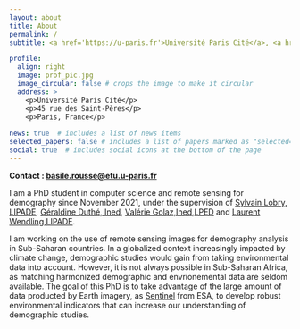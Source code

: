 ```yaml
---
layout: about
title: About
permalink: /
subtitle: <a href='https://u-paris.fr'>Université Paris Cité</a>, <a href='https://www.ined.fr/'>Institut National d'Etudes Démographiques (INED)

profile:
  align: right
  image: prof_pic.jpg
  image_circular: false # crops the image to make it circular
  address: >
    <p>Université Paris Cité</p>
    <p>45 rue des Saint-Pères</p>
    <p>Paris, France</p>
    
news: true  # includes a list of news items
selected_papers: false # includes a list of papers marked as "selected={true}"
social: true  # includes social icons at the bottom of the page
---
```


**Contact : basile.rousse@etu.u-paris.fr**
 


I am a PhD student in computer science and remote sensing for demography since November 2021, under the supervision of [Sylvain Lobry, LIPADE](https://www.sylvainlobry.com/), [Géraldine Duthé, Ined](https://www.ined.fr/en/research/researchers/Duth%C3%A9+G%C3%A9raldine), [Valérie Golaz,Ined](https://www.ined.fr/en/research/researchers/Golaz+Val%C3%A9rie),[LPED](https://www.lped.fr/) and [Laurent Wendling,LIPADE](https://scholar.google.com/citations?user=Bsl0MtgAAAAJ&hl=fr).

I am working on the use of remote sensing images for demography analysis in Sub-Saharan countries. In a globalized context increasingly impacted by climate change, demographic studies would gain from taking environmental data into account. However, it is not always possible in Sub-Saharan Africa, as matching harmonized demographic and envrionemental data are seldom available. The goal of this PhD is to take advantage of the large amount of data producted by Earth imagery, as [Sentinel](https://sentinels.copernicus.eu/web/sentinel/home) from ESA, to develop robust environmental indicators that can increase our understanding of demographic studies.

